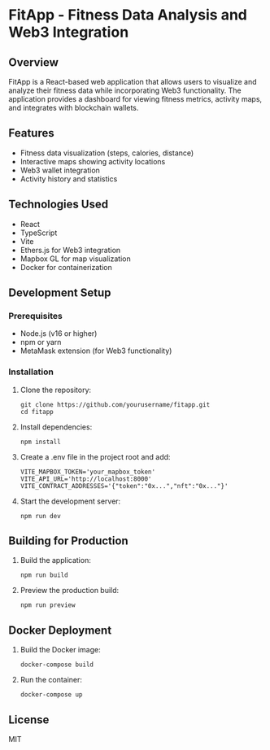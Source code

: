 # FitApp - Fitness Data Analysis and Web3 Integration

## Overview
FitApp is a React-based web application that allows users to visualize and analyze their fitness data while incorporating Web3 functionality. The application provides a dashboard for viewing fitness metrics, activity maps, and integrates with blockchain wallets.

## Features
- Fitness data visualization (steps, calories, distance)
- Interactive maps showing activity locations
- Web3 wallet integration
- Activity history and statistics

## Technologies Used
- React
- TypeScript
- Vite
- Ethers.js for Web3 integration
- Mapbox GL for map visualization
- Docker for containerization

## Development Setup

### Prerequisites
- Node.js (v16 or higher)
- npm or yarn
- MetaMask extension (for Web3 functionality)

### Installation
1. Clone the repository:
   ```
   git clone https://github.com/yourusername/fitapp.git
   cd fitapp
   ```

2. Install dependencies:
   ```
   npm install
   ```

3. Create a .env file in the project root and add:
   ```
   VITE_MAPBOX_TOKEN='your_mapbox_token'
   VITE_API_URL='http://localhost:8000'
   VITE_CONTRACT_ADDRESSES='{"token":"0x...","nft":"0x..."}'
   ```

4. Start the development server:
   ```
   npm run dev
   ```

## Building for Production
1. Build the application:
   ```
   npm run build
   ```

2. Preview the production build:
   ```
   npm run preview
   ```

## Docker Deployment
1. Build the Docker image:
   ```
   docker-compose build
   ```

2. Run the container:
   ```
   docker-compose up
   ```

## License
MIT
